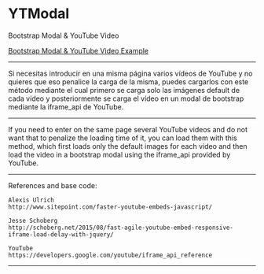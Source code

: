 # YTModal
Bootstrap Modal &amp; YouTube Video

<a target="_blanck" href="http://heymowski.es/labs/ytmodal/">Bootstrap Modal &amp; YouTube Video Example </a>

-------------------------------------------------------------------------------------------------------------

Si necesitas introducir en una misma página varios vídeos de YouTube y no quieres que eso penalice la carga de la misma, puedes cargarlos con este método mediante el cual primero se carga solo las imágenes default de cada vídeo y posteriormente se carga el vídeo en un modal de bootstrap mediante la iframe_api de YouTube.

-------------------------------------------------------------------------------------------------------------

If you need to enter on the same page several YouTube videos and do not want that to penalize the loading time of it, you can load them with this method, which first loads only the default images for each video and then load the video in a bootstrap modal using the iframe_api provided by YouTube.

-------------------------------------------------------------------------------------------------------------

References and base code:

	Alexis Ulrich
	http://www.sitepoint.com/faster-youtube-embeds-javascript/

 	Jesse Schoberg
	http://schoberg.net/2015/08/fast-agile-youtube-embed-responsive-iframe-load-delay-with-jquery/

	YouTube	
	https://developers.google.com/youtube/iframe_api_reference

-------------------------------------------------------------------------------------------------------------
